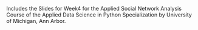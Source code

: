 Includes the Slides for Week4 for the Applied Social Network Analysis Course of the Applied Data Science in Python Specialization by University of Michigan, Ann Arbor.
